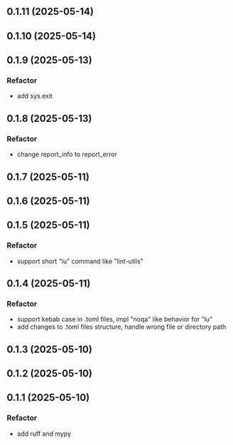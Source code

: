 ## 0.1.11 (2025-05-14)

## 0.1.10 (2025-05-14)

## 0.1.9 (2025-05-13)

### Refactor

- add sys.exit

## 0.1.8 (2025-05-13)

### Refactor

- change report_info to report_error

## 0.1.7 (2025-05-11)

## 0.1.6 (2025-05-11)

## 0.1.5 (2025-05-11)

### Refactor

- support short "lu" command like "lint-utils"

## 0.1.4 (2025-05-11)

### Refactor

- support kebab case in .toml files, impl "noqa" like behavior for "lu"
- add changes to .toml files structure, handle wrong file or directory path

## 0.1.3 (2025-05-10)

## 0.1.2 (2025-05-10)

## 0.1.1 (2025-05-10)

### Refactor

- add ruff and mypy
